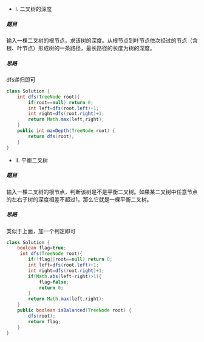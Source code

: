 *  I. 二叉树的深度 
##### 题目
输入一棵二叉树的根节点，求该树的深度。从根节点到叶节点依次经过的节点（含根、叶节点）形成树的一条路径，最长路径的长度为树的深度。
##### 思路
dfs递归即可
```java
class Solution {
    int dfs(TreeNode root){
        if(root==null) return 0;
        int left=dfs(root.left)+1;
        int right=dfs(root.right)+1;
        return Math.max(left,right);
    }
    public int maxDepth(TreeNode root) {
        return dfs(root);
    }
}
```
* II. 平衡二叉树
##### 题目
输入一棵二叉树的根节点，判断该树是不是平衡二叉树。如果某二叉树中任意节点的左右子树的深度相差不超过1，那么它就是一棵平衡二叉树。
##### 思路
类似于上面，加一个判定即可
```java
class Solution {
    boolean flag=true;
     int dfs(TreeNode root){
        if(!flag||root==null) return 0;
        int left=dfs(root.left)+1;
        int right=dfs(root.right)+1;
        if(Math.abs(left-right)>1){
            flag=false;
            return 0;
        }
        return Math.max(left,right);
    }
    public boolean isBalanced(TreeNode root) {
        dfs(root);
        return flag;
    }
}
```
